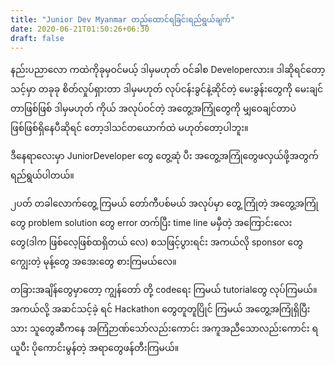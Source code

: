 ```yaml
---
title: "Junior Dev Myanmar တည်ထောင်ရခြင်းရည်ရွယ်ချက်"
date: 2020-06-21T01:50:26+06:30
draft: false
---
```


နည်းပညာလော ကထဲကိုခုမှဝင်မယ့် ဒါမှမဟုတ် ဝင်ခါစ Developerလား။ ဒါဆိုရင်တော့ သင့်မှာ တခုခု စိတ်လှုပ်ရှားတာ ဒါမှမဟုတ် လုပ်ငန်းခွင်နဲ့ဆိုင်တဲ့ မေးခွန်းတွေကို မေးချင်တာဖြစ်ဖြစ် ဒါမှမဟုတ် ကိုယ် အလုပ်ဝင်တဲ့ အတွေ့အကြုံတွေကို မျှဝေချင်တာပဲ ဖြစ်ဖြစ်ရှိနေပီဆိုရင် တော့ဒါသင်တယောက်ထဲ မဟုတ်တော့ပါဘူး။

ဒီနေရာလေးမှာ JuniorDeveloper တွေ တွေ့ဆုံ ပီး အတွေ့အကြုံတွေဖလှယ်ဖို့အတွက် ရည်ရွယ်ပါတယ်။

၂ပတ် တခါလောက်တွေ့ ကြမယ် တော်ကီပစ်မယ် အလုပ်မှာ တွေ့ ကြုံတဲ့ အတွေ့အကြုံ တွေ problem solution တွေ
error တက်ပြီး time line မမှီတဲ့ အကြောင်းလေးတွေ(ဒါက ဖြစ်လေ့ဖြစ်ထရှိတယ် လေ) စသဖြင့်ပွားရင်း အကယ်လို sponsor တွေ ကျွေးတဲ့ မုန့်တွေ အအေးတွေ စားကြမယ်လေ။

တခြားအချိန်တွေမှာတော့ ကျွန်တော် တို့ codeရေး ကြမယ် tutorialတွေ လုပ်ကြမယ်။ အကယ်လို့ အဆင်သင့်ခဲ့ ရင် Hackathon တွေတူတူပြိုင် ကြမယ် အတွေ့အကြုံရှိပြီးသား သူတွေဆီကနေ အကြံဉာဏ်သော်လည်းကောင်း အကူအညီသောလည်းကောင်း ရယူပီး ပိုကောင်းမွန်တဲ့ အရာတွေဖန်တီးကြမယ်။
